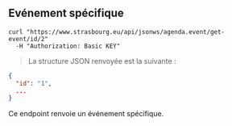 ## Evénement spécifique

```shell
curl "https://www.strasbourg.eu/api/jsonws/agenda.event/get-event/id/2"
  -H "Authorization: Basic KEY"
```

> La structure JSON renvoyée est la suivante :

```json
{
  "id": "1",
  ...
}
```

Ce endpoint renvoie un événement spécifique.
